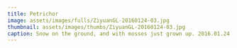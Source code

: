 ```yaml
---
title: Petrichor
image: assets/images/fulls/ZiyuanGL-20160124-03.jpg
thumbnail: assets/images/thumbs/ZiyuanGL-20160124-03.jpg
caption: Snow on the ground, and with mosses just grown up. 2016.01.24.
---
```

